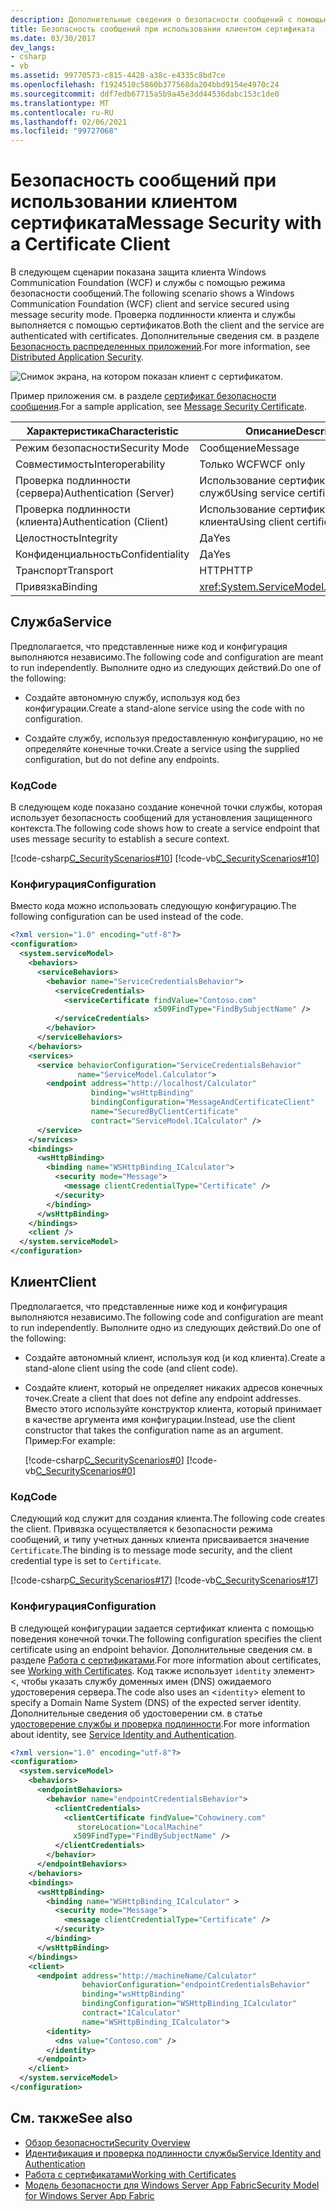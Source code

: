 ```yaml
---
description: Дополнительные сведения о безопасности сообщений с помощью клиента сертификатов
title: Безопасность сообщений при использовании клиентом сертификата
ms.date: 03/30/2017
dev_langs:
- csharp
- vb
ms.assetid: 99770573-c815-4428-a38c-e4335c8bd7ce
ms.openlocfilehash: f1924510c5860b377568da204bbd9154e4970c24
ms.sourcegitcommit: ddf7edb67715a5b9a45e3dd44536dabc153c1de0
ms.translationtype: MT
ms.contentlocale: ru-RU
ms.lasthandoff: 02/06/2021
ms.locfileid: "99727068"
---
```

# <a name="message-security-with-a-certificate-client"></a><span data-ttu-id="744d5-103">Безопасность сообщений при использовании клиентом сертификата</span><span class="sxs-lookup"><span data-stu-id="744d5-103">Message Security with a Certificate Client</span></span>

<span data-ttu-id="744d5-104">В следующем сценарии показана защита клиента Windows Communication Foundation (WCF) и службы с помощью режима безопасности сообщений.</span><span class="sxs-lookup"><span data-stu-id="744d5-104">The following scenario shows a Windows Communication Foundation (WCF) client and service secured using message security mode.</span></span> <span data-ttu-id="744d5-105">Проверка подлинности клиента и службы выполняется с помощью сертификатов.</span><span class="sxs-lookup"><span data-stu-id="744d5-105">Both the client and the service are authenticated with certificates.</span></span> <span data-ttu-id="744d5-106">Дополнительные сведения см. в разделе [Безопасность распределенных приложений](distributed-application-security.md).</span><span class="sxs-lookup"><span data-stu-id="744d5-106">For more information, see [Distributed Application Security](distributed-application-security.md).</span></span>

 ![Снимок экрана, на котором показан клиент с сертификатом.](./media/message-security-with-a-certificate-client/client-with-certificate.gif)  
  
 <span data-ttu-id="744d5-108">Пример приложения см. в разделе [сертификат безопасности сообщения](../samples/message-security-certificate.md).</span><span class="sxs-lookup"><span data-stu-id="744d5-108">For a sample application, see [Message Security Certificate](../samples/message-security-certificate.md).</span></span>  

|<span data-ttu-id="744d5-109">Характеристика</span><span class="sxs-lookup"><span data-stu-id="744d5-109">Characteristic</span></span>|<span data-ttu-id="744d5-110">Описание</span><span class="sxs-lookup"><span data-stu-id="744d5-110">Description</span></span>|  
|--------------------|-----------------|  
|<span data-ttu-id="744d5-111">Режим безопасности</span><span class="sxs-lookup"><span data-stu-id="744d5-111">Security Mode</span></span>|<span data-ttu-id="744d5-112">Сообщение</span><span class="sxs-lookup"><span data-stu-id="744d5-112">Message</span></span>|  
|<span data-ttu-id="744d5-113">Совместимость</span><span class="sxs-lookup"><span data-stu-id="744d5-113">Interoperability</span></span>|<span data-ttu-id="744d5-114">Только WCF</span><span class="sxs-lookup"><span data-stu-id="744d5-114">WCF only</span></span>|  
|<span data-ttu-id="744d5-115">Проверка подлинности (сервера)</span><span class="sxs-lookup"><span data-stu-id="744d5-115">Authentication (Server)</span></span>|<span data-ttu-id="744d5-116">Использование сертификатов служб</span><span class="sxs-lookup"><span data-stu-id="744d5-116">Using service certificate</span></span>|  
|<span data-ttu-id="744d5-117">Проверка подлинности (клиента)</span><span class="sxs-lookup"><span data-stu-id="744d5-117">Authentication (Client)</span></span>|<span data-ttu-id="744d5-118">Использование сертификатов клиента</span><span class="sxs-lookup"><span data-stu-id="744d5-118">Using client certificate</span></span>|  
|<span data-ttu-id="744d5-119">Целостность</span><span class="sxs-lookup"><span data-stu-id="744d5-119">Integrity</span></span>|<span data-ttu-id="744d5-120">Да</span><span class="sxs-lookup"><span data-stu-id="744d5-120">Yes</span></span>|  
|<span data-ttu-id="744d5-121">Конфиденциальность</span><span class="sxs-lookup"><span data-stu-id="744d5-121">Confidentiality</span></span>|<span data-ttu-id="744d5-122">Да</span><span class="sxs-lookup"><span data-stu-id="744d5-122">Yes</span></span>|  
|<span data-ttu-id="744d5-123">Транспорт</span><span class="sxs-lookup"><span data-stu-id="744d5-123">Transport</span></span>|<span data-ttu-id="744d5-124">HTTP</span><span class="sxs-lookup"><span data-stu-id="744d5-124">HTTP</span></span>|  
|<span data-ttu-id="744d5-125">Привязка</span><span class="sxs-lookup"><span data-stu-id="744d5-125">Binding</span></span>|<xref:System.ServiceModel.WSHttpBinding>|  
  
## <a name="service"></a><span data-ttu-id="744d5-126">Служба</span><span class="sxs-lookup"><span data-stu-id="744d5-126">Service</span></span>  

 <span data-ttu-id="744d5-127">Предполагается, что представленные ниже код и конфигурация выполняются независимо.</span><span class="sxs-lookup"><span data-stu-id="744d5-127">The following code and configuration are meant to run independently.</span></span> <span data-ttu-id="744d5-128">Выполните одно из следующих действий.</span><span class="sxs-lookup"><span data-stu-id="744d5-128">Do one of the following:</span></span>  
  
- <span data-ttu-id="744d5-129">Создайте автономную службу, используя код без конфигурации.</span><span class="sxs-lookup"><span data-stu-id="744d5-129">Create a stand-alone service using the code with no configuration.</span></span>  
  
- <span data-ttu-id="744d5-130">Создайте службу, используя предоставленную конфигурацию, но не определяйте конечные точки.</span><span class="sxs-lookup"><span data-stu-id="744d5-130">Create a service using the supplied configuration, but do not define any endpoints.</span></span>  
  
### <a name="code"></a><span data-ttu-id="744d5-131">Код</span><span class="sxs-lookup"><span data-stu-id="744d5-131">Code</span></span>  

 <span data-ttu-id="744d5-132">В следующем коде показано создание конечной точки службы, которая использует безопасность сообщений для установления защищенного контекста.</span><span class="sxs-lookup"><span data-stu-id="744d5-132">The following code shows how to create a service endpoint that uses message security to establish a secure context.</span></span>  
  
 [!code-csharp[C_SecurityScenarios#10](../../../../samples/snippets/csharp/VS_Snippets_CFX/c_securityscenarios/cs/source.cs#10)]
 [!code-vb[C_SecurityScenarios#10](../../../../samples/snippets/visualbasic/VS_Snippets_CFX/c_securityscenarios/vb/source.vb#10)]  
  
### <a name="configuration"></a><span data-ttu-id="744d5-133">Конфигурация</span><span class="sxs-lookup"><span data-stu-id="744d5-133">Configuration</span></span>  

 <span data-ttu-id="744d5-134">Вместо кода можно использовать следующую конфигурацию.</span><span class="sxs-lookup"><span data-stu-id="744d5-134">The following configuration can be used instead of the code.</span></span>  
  
```xml  
<?xml version="1.0" encoding="utf-8"?>  
<configuration>  
  <system.serviceModel>  
    <behaviors>  
      <serviceBehaviors>  
        <behavior name="ServiceCredentialsBehavior">  
          <serviceCredentials>  
            <serviceCertificate findValue="Contoso.com"  
                                x509FindType="FindBySubjectName" />  
          </serviceCredentials>  
        </behavior>  
      </serviceBehaviors>  
    </behaviors>  
    <services>  
      <service behaviorConfiguration="ServiceCredentialsBehavior"
               name="ServiceModel.Calculator">  
        <endpoint address="http://localhost/Calculator"
                  binding="wsHttpBinding"  
                  bindingConfiguration="MessageAndCertificateClient"
                  name="SecuredByClientCertificate"  
                  contract="ServiceModel.ICalculator" />  
      </service>  
    </services>  
    <bindings>  
      <wsHttpBinding>  
        <binding name="WSHttpBinding_ICalculator">  
          <security mode="Message">  
            <message clientCredentialType="Certificate" />  
          </security>  
        </binding>  
      </wsHttpBinding>  
    </bindings>  
    <client />  
  </system.serviceModel>  
</configuration>  
```  
  
## <a name="client"></a><span data-ttu-id="744d5-135">Клиент</span><span class="sxs-lookup"><span data-stu-id="744d5-135">Client</span></span>  

 <span data-ttu-id="744d5-136">Предполагается, что представленные ниже код и конфигурация выполняются независимо.</span><span class="sxs-lookup"><span data-stu-id="744d5-136">The following code and configuration are meant to run independently.</span></span> <span data-ttu-id="744d5-137">Выполните одно из следующих действий.</span><span class="sxs-lookup"><span data-stu-id="744d5-137">Do one of the following:</span></span>  
  
- <span data-ttu-id="744d5-138">Создайте автономный клиент, используя код (и код клиента).</span><span class="sxs-lookup"><span data-stu-id="744d5-138">Create a stand-alone client using the code (and client code).</span></span>  
  
- <span data-ttu-id="744d5-139">Создайте клиент, который не определяет никаких адресов конечных точек.</span><span class="sxs-lookup"><span data-stu-id="744d5-139">Create a client that does not define any endpoint addresses.</span></span> <span data-ttu-id="744d5-140">Вместо этого используйте конструктор клиента, который принимает в качестве аргумента имя конфигурации.</span><span class="sxs-lookup"><span data-stu-id="744d5-140">Instead, use the client constructor that takes the configuration name as an argument.</span></span> <span data-ttu-id="744d5-141">Пример:</span><span class="sxs-lookup"><span data-stu-id="744d5-141">For example:</span></span>  
  
     [!code-csharp[C_SecurityScenarios#0](../../../../samples/snippets/csharp/VS_Snippets_CFX/c_securityscenarios/cs/source.cs#0)]
     [!code-vb[C_SecurityScenarios#0](../../../../samples/snippets/visualbasic/VS_Snippets_CFX/c_securityscenarios/vb/source.vb#0)]  
  
### <a name="code"></a><span data-ttu-id="744d5-142">Код</span><span class="sxs-lookup"><span data-stu-id="744d5-142">Code</span></span>  

 <span data-ttu-id="744d5-143">Следующий код служит для создания клиента.</span><span class="sxs-lookup"><span data-stu-id="744d5-143">The following code creates the client.</span></span> <span data-ttu-id="744d5-144">Привязка осуществляется к безопасности режима сообщений, и типу учетных данных клиента присваивается значение `Certificate`.</span><span class="sxs-lookup"><span data-stu-id="744d5-144">The binding is to message mode security, and the client credential type is set to `Certificate`.</span></span>  
  
 [!code-csharp[C_SecurityScenarios#17](../../../../samples/snippets/csharp/VS_Snippets_CFX/c_securityscenarios/cs/source.cs#17)]
 [!code-vb[C_SecurityScenarios#17](../../../../samples/snippets/visualbasic/VS_Snippets_CFX/c_securityscenarios/vb/source.vb#17)]  
  
### <a name="configuration"></a><span data-ttu-id="744d5-145">Конфигурация</span><span class="sxs-lookup"><span data-stu-id="744d5-145">Configuration</span></span>  

 <span data-ttu-id="744d5-146">В следующей конфигурации задается сертификат клиента с помощью поведения конечной точки.</span><span class="sxs-lookup"><span data-stu-id="744d5-146">The following configuration specifies the client certificate using an endpoint behavior.</span></span> <span data-ttu-id="744d5-147">Дополнительные сведения см. в разделе [Работа с сертификатами](working-with-certificates.md).</span><span class="sxs-lookup"><span data-stu-id="744d5-147">For more information about certificates, see [Working with Certificates](working-with-certificates.md).</span></span> <span data-ttu-id="744d5-148">Код также использует `identity` элемент> <, чтобы указать службу доменных имен (DNS) ожидаемого удостоверения сервера.</span><span class="sxs-lookup"><span data-stu-id="744d5-148">The code also uses an <`identity`> element to specify a Domain Name System (DNS) of the expected server identity.</span></span> <span data-ttu-id="744d5-149">Дополнительные сведения об удостоверении см. в статье [удостоверение службы и проверка подлинности](service-identity-and-authentication.md).</span><span class="sxs-lookup"><span data-stu-id="744d5-149">For more information about identity, see [Service Identity and Authentication](service-identity-and-authentication.md).</span></span>  
  
```xml  
<?xml version="1.0" encoding="utf-8"?>  
<configuration>  
  <system.serviceModel>  
    <behaviors>  
      <endpointBehaviors>  
        <behavior name="endpointCredentialsBehavior">  
          <clientCredentials>  
            <clientCertificate findValue="Cohowinery.com"
               storeLocation="LocalMachine"  
              x509FindType="FindBySubjectName" />  
          </clientCredentials>  
        </behavior>  
      </endpointBehaviors>  
    </behaviors>  
    <bindings>  
      <wsHttpBinding>  
        <binding name="WSHttpBinding_ICalculator" >  
          <security mode="Message">  
            <message clientCredentialType="Certificate" />  
          </security>  
        </binding>  
      </wsHttpBinding>  
    </bindings>  
    <client>  
      <endpoint address="http://machineName/Calculator"
                behaviorConfiguration="endpointCredentialsBehavior"  
                binding="wsHttpBinding"  
                bindingConfiguration="WSHttpBinding_ICalculator"  
                contract="ICalculator"  
                name="WSHttpBinding_ICalculator">  
        <identity>  
          <dns value="Contoso.com" />  
        </identity>  
      </endpoint>  
    </client>  
  </system.serviceModel>  
</configuration>  
```  
  
## <a name="see-also"></a><span data-ttu-id="744d5-150">См. также</span><span class="sxs-lookup"><span data-stu-id="744d5-150">See also</span></span>

- [<span data-ttu-id="744d5-151">Обзор безопасности</span><span class="sxs-lookup"><span data-stu-id="744d5-151">Security Overview</span></span>](security-overview.md)
- [<span data-ttu-id="744d5-152">Идентификация и проверка подлинности службы</span><span class="sxs-lookup"><span data-stu-id="744d5-152">Service Identity and Authentication</span></span>](service-identity-and-authentication.md)
- [<span data-ttu-id="744d5-153">Работа с сертификатами</span><span class="sxs-lookup"><span data-stu-id="744d5-153">Working with Certificates</span></span>](working-with-certificates.md)
- <span data-ttu-id="744d5-154">[Модель безопасности для Windows Server App Fabric](/previous-versions/appfabric/ee677202(v=azure.10))</span><span class="sxs-lookup"><span data-stu-id="744d5-154">[Security Model for Windows Server App Fabric](/previous-versions/appfabric/ee677202(v=azure.10))</span></span>
